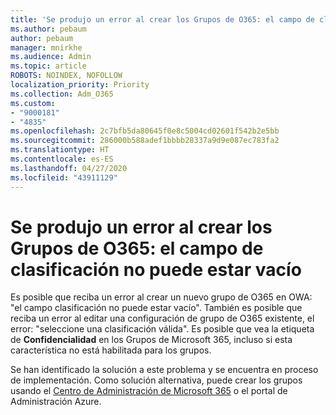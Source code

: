 ```yaml
---
title: 'Se produjo un error al crear los Grupos de O365: el campo de clasificación no puede estar vacío'
ms.author: pebaum
author: pebaum
manager: mnirkhe
ms.audience: Admin
ms.topic: article
ROBOTS: NOINDEX, NOFOLLOW
localization_priority: Priority
ms.collection: Adm_O365
ms.custom:
- "9000181"
- "4835"
ms.openlocfilehash: 2c7bfb5da80645f0e8c5004cd02601f542b2e5bb
ms.sourcegitcommit: 286000b588adef1bbbb28337a9d9e087ec783fa2
ms.translationtype: HT
ms.contentlocale: es-ES
ms.lasthandoff: 04/27/2020
ms.locfileid: "43911129"
---
```

# <a name="error-creating-o365-groups-the-classification-field-cant-be-empty"></a>Se produjo un error al crear los Grupos de O365: el campo de clasificación no puede estar vacío

Es posible que reciba un error al crear un nuevo grupo de O365 en OWA: "el campo clasificación no puede estar vacío".  También es posible que reciba un error al editar una configuración de grupo de O365 existente, el error: "seleccione una clasificación válida".   Es posible que vea la etiqueta de **Confidencialidad** en los Grupos de Microsoft 365, incluso si esta característica no está habilitada para los grupos.

Se han identificado la solución a este problema y se encuentra en proceso de implementación.  Como solución alternativa, puede crear los grupos usando el [Centro de Administración de Microsoft 365](https://docs.microsoft.com/microsoft-365/admin/create-groups/create-groups?view=o365-worldwide) o el portal de Administración Azure.
